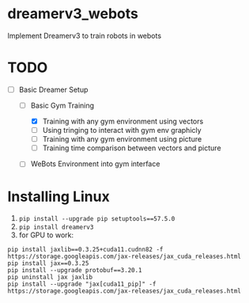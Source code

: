 # dreamerv3_webots
Implement Dreamerv3 to train robots in webots

# TODO
- [ ] Basic Dreamer Setup
    - [ ] Basic Gym Training
        - [x] Training with any gym environment using vectors
        - [ ] Using tringing to interact with gym env graphicly
        - [ ] Training with any gym environment using picture
        - [ ] Training time comparison between vectors and picture
    - [ ] WeBots Environment into gym interface



# Installing Linux
1) `pip install --upgrade pip setuptools==57.5.0`
2) `pip install dreamerv3`
3) for GPU to work: 
```
pip install jaxlib==0.3.25+cuda11.cudnn82 -f https://storage.googleapis.com/jax-releases/jax_cuda_releases.html
pip install jax==0.3.25
pip install --upgrade protobuf==3.20.1
pip uninstall jax jaxlib
pip install --upgrade "jax[cuda11_pip]" -f https://storage.googleapis.com/jax-releases/jax_cuda_releases.html
```

